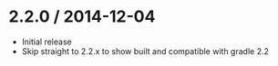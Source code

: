 2.2.0 / 2014-12-04
==================

* Initial release
* Skip straight to 2.2.x to show built and compatible with gradle 2.2